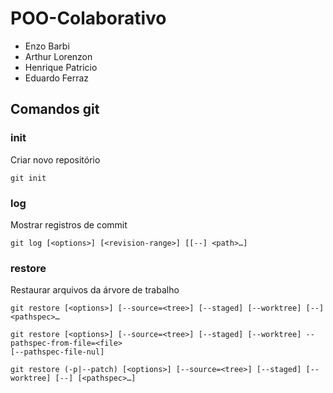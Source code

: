 # POO-Colaborativo
- Enzo Barbi 
- Arthur Lorenzon
- Henrique Patricio
- Eduardo Ferraz


## Comandos git

### init

Criar novo repositório

```
git init
```

### log

Mostrar registros de commit


```
git log [<options>] [<revision-range>] [[--] <path>…​]
```

### restore

Restaurar arquivos da árvore de trabalho

```
git restore [<options>] [--source=<tree>] [--staged] [--worktree] [--] <pathspec>…​

git restore [<options>] [--source=<tree>] [--staged] [--worktree] --pathspec-from-file=<file> 
[--pathspec-file-nul]

git restore (-p|--patch) [<options>] [--source=<tree>] [--staged] [--worktree] [--] [<pathspec>…​]
